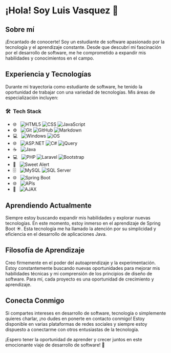 # ¡Hola! Soy Luis Vasquez 👋

## Sobre mí
¡Encantado de conocerte! Soy un estudiante de software apasionado por la tecnología y el aprendizaje constante. Desde que descubrí mi fascinación por el desarrollo de software, me he comprometido a expandir mis habilidades y conocimientos en el campo.

## Experiencia y Tecnologías
Durante mi trayectoria como estudiante de software, he tenido la oportunidad de trabajar con una variedad de tecnologías. Mis áreas de especialización incluyen:

<h3> 🛠 &nbsp;Tech Stack</h3>

- 🌐 &nbsp;
  ![HTML5](https://img.shields.io/badge/HTML5-E34F26?style=for-the-badge&logo=html5&logoColor=white)
  ![CSS](https://img.shields.io/badge/CSS-239120?&style=for-the-badge&logo=css3&logoColor=white)
  ![JavaScript](https://img.shields.io/badge/JavaScript-323330?style=for-the-badge&logo=javascript&logoColor=F7DF1E)
- ⚙️ &nbsp;
  ![Git](https://img.shields.io/badge/Git-F05032?style=for-the-badge&logo=git&logoColor=white)
  ![GitHub](https://img.shields.io/badge/GitHub-100000?style=for-the-badge&logo=github&logoColor=white)
  ![Markdown](https://img.shields.io/badge/Markdown-000000?style=for-the-badge&logo=markdown&logoColor=white)
- 💻 &nbsp;
  ![Windows](https://img.shields.io/badge/Windows-0078D6?style=for-the-badge&logo=windows&logoColor=white)
  ![iOS](https://img.shields.io/badge/iOS-000000?style=for-the-badge&logo=ios&logoColor=white)
- 🌐 &nbsp;
  ![ASP.NET](https://img.shields.io/badge/ASP.NET-512BD4?style=for-the-badge&logo=.net&logoColor=white)
  ![C#](https://img.shields.io/badge/C%23-239120?style=for-the-badge&logo=c-sharp&logoColor=white)
  ![jQuery](https://img.shields.io/badge/jQuery-0769AD?style=for-the-badge&logo=jquery&logoColor=white)
- ☕ &nbsp;
  ![Java](https://img.shields.io/badge/Java-ED8B00?style=for-the-badge&logo=java&logoColor=white)
- 💻 &nbsp;
  ![PHP](https://img.shields.io/badge/PHP-777BB4?style=for-the-badge&logo=php&logoColor=white)
  ![Laravel](https://img.shields.io/badge/Laravel-FF2D20?style=for-the-badge&logo=laravel&logoColor=white)
  ![Bootstrap](https://img.shields.io/badge/Bootstrap-563D7C?style=for-the-badge&logo=bootstrap&logoColor=white)
- 🔔 &nbsp;
  ![Sweet Alert](https://img.shields.io/badge/Sweet_Alert-202020?style=for-the-badge&logo=sweetalert&logoColor=white)
- 🗄️ &nbsp;
  ![MySQL](https://img.shields.io/badge/MySQL-00000F?style=for-the-badge&logo=mysql&logoColor=white)
  ![SQL Server](https://img.shields.io/badge/SQL_Server-CC2927?style=for-the-badge&logo=microsoft-sql-server&logoColor=white)
- 🌐 &nbsp;
  ![Spring Boot](https://img.shields.io/badge/Spring_Boot-6DB33F?style=for-the-badge&logo=spring-boot&logoColor=white)
- 🌐 &nbsp;
  ![APIs](https://img.shields.io/badge/APIs-005571?style=for-the-badge)
- 🔄 &nbsp;
  ![AJAX](https://img.shields.io/badge/AJAX-1572B6?style=for-the-badge&logo=ajax&logoColor=white)



## Aprendiendo Actualmente
Siempre estoy buscando expandir mis habilidades y explorar nuevas tecnologías. En este momento, estoy inmerso en el aprendizaje de Spring Boot ☀️. Esta tecnología me ha llamado la atención por su simplicidad y eficiencia en el desarrollo de aplicaciones Java.

## Filosofía de Aprendizaje
Creo firmemente en el poder del autoaprendizaje y la experimentación. Estoy constantemente buscando nuevas oportunidades para mejorar mis habilidades técnicas y mi comprensión de los principios de diseño de software. Para mí, cada proyecto es una oportunidad de crecimiento y aprendizaje.

## Conecta Conmigo
Si compartes intereses en desarrollo de software, tecnología o simplemente quieres charlar, ¡no dudes en ponerte en contacto conmigo! Estoy disponible en varias plataformas de redes sociales y siempre estoy dispuesto a conectarme con otros entusiastas de la tecnología.

¡Espero tener la oportunidad de aprender y crecer juntos en este emocionante viaje de desarrollo de software! 🚀
